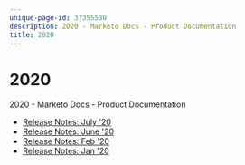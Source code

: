 ```yaml
---
unique-page-id: 37355530
description: 2020 - Marketo Docs - Product Documentation
title: 2020
---
```


# 2020

2020 - Marketo Docs - Product Documentation

* [Release Notes: July '20](2020/release-notes-july-20.md)
* [Release Notes: June '20](2020/release-notes-june-20.md)
* [Release Notes: Feb '20](2020/release-notes-feb-20.md)
* [Release Notes: Jan '20](2020/release-notes-jan-20.md)

